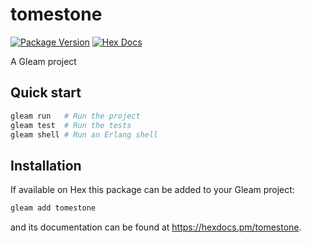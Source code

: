# tomestone

[![Package Version](https://img.shields.io/hexpm/v/tomestone)](https://hex.pm/packages/tomestone)
[![Hex Docs](https://img.shields.io/badge/hex-docs-ffaff3)](https://hexdocs.pm/tomestone/)

A Gleam project

## Quick start

```sh
gleam run   # Run the project
gleam test  # Run the tests
gleam shell # Run an Erlang shell
```

## Installation

If available on Hex this package can be added to your Gleam project:

```sh
gleam add tomestone
```

and its documentation can be found at <https://hexdocs.pm/tomestone>.
